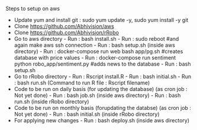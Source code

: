 Steps to setup on aws

- Update yum and install git  : sudo yum update -y, sudo yum install -y git
- Clone https://github.com/Abhivision/aws
- Clone https://github.com/Abhivision/rRobo
- Go to aws directory
      - Run : bash install.sh
      - Run : sudo reboot #and again make aws ssh connection
      - Run : bash setup.sh (inside aws directory)
      - Run : docker-compose run web bash app/pg.sh #creates database with price values
      - Run : docker-compose run sentiment  python robo_app/sentiment.py #adds news to the database 
      - Run : bash setup.sh
- Go to rRobo directory 
      - Run : Rscript install.R
      - Run : bash initial.sh
      - Run : bash run.sh 
  (Command to run R file : Rscript filename)
- Code to be run on daily basis (for updating the database) (as cron job : Not yet done)
      - Run : bash job.sh (inside aws directory)
      - Run : bash run.sh (inside rRobo directory)
- Code to be run on monthly basis (forupdating the databse) (as cron job : Not yet done)
      - Run : bash initial.sh (inside rRobo directory)
- For applying new changes
      - Run : bash deploy.sh (inside aws directory)

